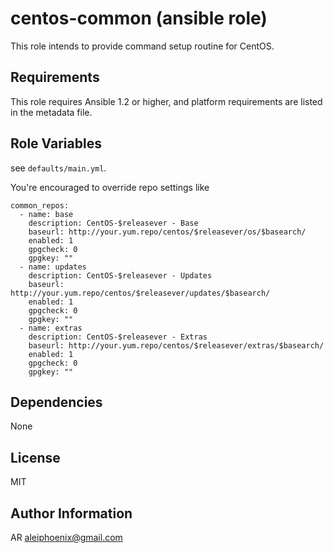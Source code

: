 # centos-common (ansible role)

This role intends to provide command setup routine for CentOS.

## Requirements

This role requires Ansible 1.2 or higher, and platform requirements are listed in the metadata file.

## Role Variables

see `defaults/main.yml`.

You're encouraged to override repo settings like

```
common_repos:
  - name: base
    description: CentOS-$releasever - Base
    baseurl: http://your.yum.repo/centos/$releasever/os/$basearch/
    enabled: 1
    gpgcheck: 0
    gpgkey: ""
  - name: updates
    description: CentOS-$releasever - Updates
    baseurl: http://your.yum.repo/centos/$releasever/updates/$basearch/
    enabled: 1
    gpgcheck: 0
    gpgkey: ""
  - name: extras
    description: CentOS-$releasever - Extras
    baseurl: http://your.yum.repo/centos/$releasever/extras/$basearch/
    enabled: 1
    gpgcheck: 0
    gpgkey: ""
```

## Dependencies

None

## License

MIT

## Author Information

AR <aleiphoenix@gmail.com>
